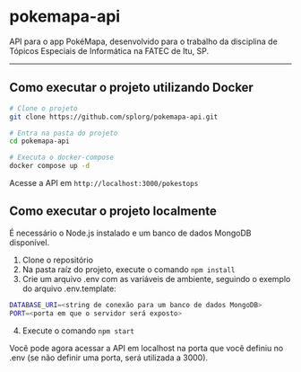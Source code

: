 # pokemapa-api

API para o app PokéMapa, desenvolvido para o trabalho da disciplina de Tópicos Especiais de Informática na FATEC de Itu, SP.

<hr />

## Como executar o projeto utilizando Docker

```bash
# Clone o projeto
git clone https://github.com/splorg/pokemapa-api.git

# Entra na pasta do projeto
cd pokemapa-api

# Executa o docker-compose
docker compose up -d
```
Acesse a API em `http://localhost:3000/pokestops`

## Como executar o projeto localmente
É necessário o Node.js instalado e um banco de dados MongoDB disponível.

1. Clone o repositório
2. Na pasta raíz do projeto, execute o comando ```npm install```
3. Crie um arquivo .env com as variáveis de ambiente, seguindo o exemplo do arquivo .env.template:
```bash
DATABASE_URI=<string de conexão para um banco de dados MongoDB>
PORT=<porta em que o servidor será exposto>
```
4. Execute o comando `npm start`

Você pode agora acessar a API em localhost na porta que você definiu no .env (se não definir uma porta, será utilizada a 3000).
